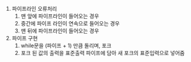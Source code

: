 1. 파이프라인 오류처리
    1. 맨 앞에 파이프라인이 들어오는 경우
    2. 중간에 파이프 라인이 연속으로 들어오는 경우
    3. 맨 뒤에 파이프라인이 들어오는 경우
2. 파이프 구현
    1. while문을 (파이프 + 1) 만큼 돌리며, 포크
    2. 포크 된 값의 출력을 표준출력 파이프에 담아 새 포크의 표준입력으로 넣어줌
